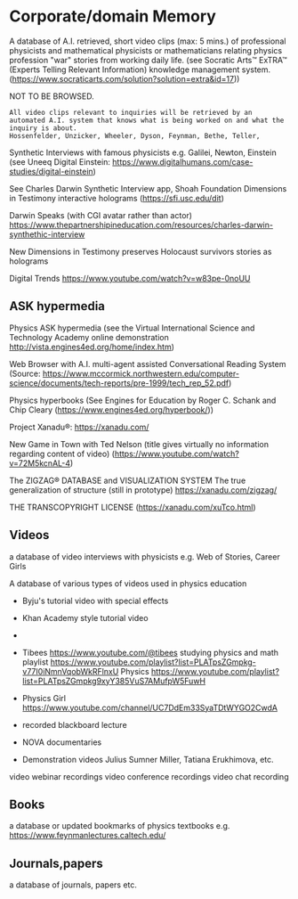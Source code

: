 # Corporate/domain Memory

A database of A.I. retrieved, short video clips (max: 5 mins.) of professional physicists and mathematical physicists or mathematicians relating physics profession "war" stories from working daily life. (see Socratic Arts™ ExTRA™ (Experts Telling Relevant Information) knowledge management system.(https://www.socraticarts.com/solution?solution=extra&id=17))

NOT TO BE BROWSED. 
    
    All video clips relevant to inquiries will be retrieved by an automated A.I. system that knows what is being worked on and what the inquiry is about.
    Hossenfelder, Unzicker, Wheeler, Dyson, Feynman, Bethe, Teller,

Synthetic Interviews with famous physicists
    e.g. Galilei, Newton, Einstein (see Uneeq Digital Einstein: https://www.digitalhumans.com/case-studies/digital-einstein)

See Charles Darwin Synthetic Interview app, Shoah Foundation Dimensions in Testimony interactive holograms (https://sfi.usc.edu/dit)

Darwin Speaks (with CGI avatar rather than actor) https://www.thepartnershipineducation.com/resources/charles-darwin-synthethic-interview

New Dimensions in Testimony preserves Holocaust survivors stories as holograms

Digital Trends
https://www.youtube.com/watch?v=w83pe-0noUU


## ASK hypermedia
Physics ASK hypermedia (see the Virtual International Science and Technology Academy online demonstration http://vista.engines4ed.org/home/index.htm) 

Web Browser with A.I. multi-agent assisted Conversational Reading System (Source: https://www.mccormick.northwestern.edu/computer-science/documents/tech-reports/pre-1999/tech_rep_52.pdf)

Physics hyperbooks (See Engines for Education by Roger C. Schank and Chip Cleary (https://www.engines4ed.org/hyperbook/))

Project Xanadu®: https://xanadu.com/

New Game in Town with Ted Nelson (title gives virtually no information regarding content of video)
(https://www.youtube.com/watch?v=72M5kcnAL-4)

The ZIGZAG® DATABASE and VISUALIZATION SYSTEM
The true generalization of structure (still in prototype)
https://xanadu.com/zigzag/

THE TRANSCOPYRIGHT LICENSE (https://xanadu.com/xuTco.html)

## Videos
a database of video interviews with physicists
e.g. Web of Stories, Career Girls

A database of various types of videos used in physics education

- Byju's tutorial video with special effects
- Khan Academy style tutorial video
- 
- Tibees https://www.youtube.com/@tibees
     studying physics and math playlist https://www.youtube.com/playlist?list=PLATpsZGmpkg-v77I0iNmnVqobWkRFlnxU
     Physics https://www.youtube.com/playlist?list=PLATpsZGmpkg9xyY385VuS7AMufpW5FuwH
  
- Physics Girl https://www.youtube.com/channel/UC7DdEm33SyaTDtWYGO2CwdA
- recorded blackboard lecture
- NOVA documentaries

- Demonstration videos
  Julius Sumner Miller, Tatiana Erukhimova, etc.

video webinar recordings
video conference recordings
video chat recording


 
## Books
a database or updated bookmarks of physics textbooks
 e.g. https://www.feynmanlectures.caltech.edu/

## Journals,papers
a database of journals, papers etc.






    








